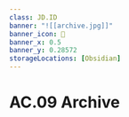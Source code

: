 ```yaml
---
class: JD.ID
banner: "![[archive.jpg]]"
banner_icon: 📇
banner_x: 0.5
banner_y: 0.28572
storageLocations: [Obsidian]
---
```



# AC.09 Archive
